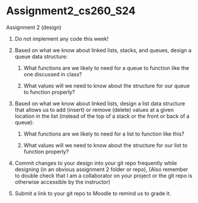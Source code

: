 # Assignment2_cs260_S24
Assignment 2 (design)  


1. Do not implement any code this week!  

2. Based on what we know about linked lists, stacks, and queues, design a queue data structure:  

    1. What functions are we likely to need for a queue to function like the one discussed in class? 

    2. What values will we need to know about the structure for our queue to function properly?  

3. Based on what we know about linked lists, design a list data structure that allows us to add (insert) or remove (delete) values at a given location in the list (instead of the top of a stack or the front or back of a queue):  

    1. What functions are we likely to need for a list to function like this?  

    2. What values will we need to know about the structure for our list to function properly?  

4. Commit changes to your design into your git repo frequently while designing (in an obvious assignment 2 folder or repo),
(Also remember to double check that I am a collaborator on your project or the git repo is otherwise accessible by the instructor)  

5. Submit a link to your git repo to Moodle to remind us to grade it.  